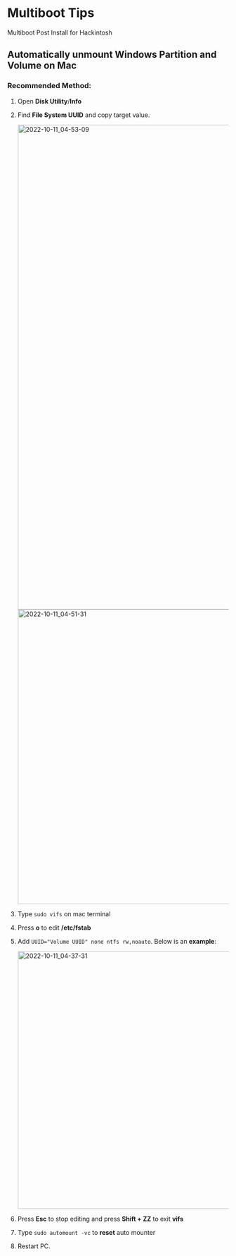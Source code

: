 # Multiboot Tips

Multiboot Post Install for Hackintosh

## Automatically unmount Windows Partition and Volume on Mac

### Recommended Method:

1. Open **Disk Utility**/**Info**
2. Find **File System UUID** and copy target value.

   <img width="1100" alt="2022-10-11_04-53-09" src="https://user-images.githubusercontent.com/72515939/194950823-9918e211-aad4-49bc-a964-298efd20eb07.png">
   <img width="669" alt="2022-10-11_04-51-31" src="https://user-images.githubusercontent.com/72515939/194950887-fb8b0de2-eec9-4872-9223-a49d55d96e1e.png">

3. Type `sudo vifs` on mac terminal
4. Press **o** to edit **/etc/fstab**
5. Add `UUID="Volume UUID" none ntfs rw,noauto`. Below is an **example**:

   <img width="585" alt="2022-10-11_04-37-31" src="https://user-images.githubusercontent.com/72515939/194951551-cf586ede-7bea-424d-8d4c-bea7ba118267.png">

6. Press **Esc** to stop editing and press **Shift + ZZ** to exit **vifs**
7. Type `sudo automount -vc` to **reset** auto mounter
8. Restart PC.
